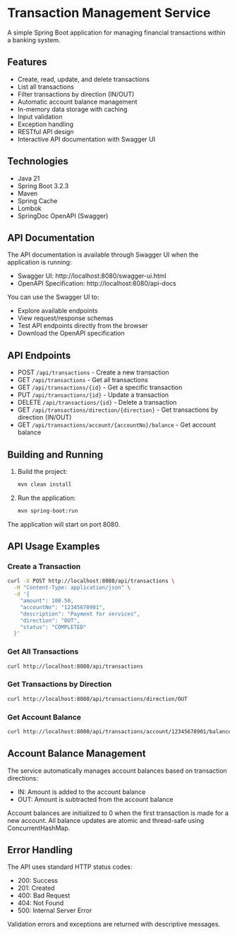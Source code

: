 # Transaction Management Service

A simple Spring Boot application for managing financial transactions within a banking system.

## Features

- Create, read, update, and delete transactions
- List all transactions
- Filter transactions by direction (IN/OUT)
- Automatic account balance management
- In-memory data storage with caching
- Input validation
- Exception handling
- RESTful API design
- Interactive API documentation with Swagger UI

## Technologies

- Java 21
- Spring Boot 3.2.3
- Maven
- Spring Cache
- Lombok
- SpringDoc OpenAPI (Swagger)

## API Documentation

The API documentation is available through Swagger UI when the application is running:

- Swagger UI: http://localhost:8080/swagger-ui.html
- OpenAPI Specification: http://localhost:8080/api-docs

You can use the Swagger UI to:
- Explore available endpoints
- View request/response schemas
- Test API endpoints directly from the browser
- Download the OpenAPI specification

## API Endpoints

- POST `/api/transactions` - Create a new transaction
- GET `/api/transactions` - Get all transactions
- GET `/api/transactions/{id}` - Get a specific transaction
- PUT `/api/transactions/{id}` - Update a transaction
- DELETE `/api/transactions/{id}` - Delete a transaction
- GET `/api/transactions/direction/{direction}` - Get transactions by direction (IN/OUT)
- GET `/api/transactions/account/{accountNo}/balance` - Get account balance

## Building and Running

1. Build the project:
   ```bash
   mvn clean install
   ```

2. Run the application:
   ```bash
   mvn spring-boot:run
   ```

The application will start on port 8080.

## API Usage Examples

### Create a Transaction
```bash
curl -X POST http://localhost:8080/api/transactions \
  -H "Content-Type: application/json" \
  -d '{
    "amount": 100.50,
    "accountNo": "12345678901",
    "description": "Payment for services",
    "direction": "OUT",
    "status": "COMPLETED"
  }'
```

### Get All Transactions
```bash
curl http://localhost:8080/api/transactions
```

### Get Transactions by Direction
```bash
curl http://localhost:8080/api/transactions/direction/OUT
```

### Get Account Balance
```bash
curl http://localhost:8080/api/transactions/account/12345678901/balance
```

## Account Balance Management

The service automatically manages account balances based on transaction directions:
- IN: Amount is added to the account balance
- OUT: Amount is subtracted from the account balance

Account balances are initialized to 0 when the first transaction is made for a new account.
All balance updates are atomic and thread-safe using ConcurrentHashMap.

## Error Handling

The API uses standard HTTP status codes:
- 200: Success
- 201: Created
- 400: Bad Request
- 404: Not Found
- 500: Internal Server Error

Validation errors and exceptions are returned with descriptive messages. 